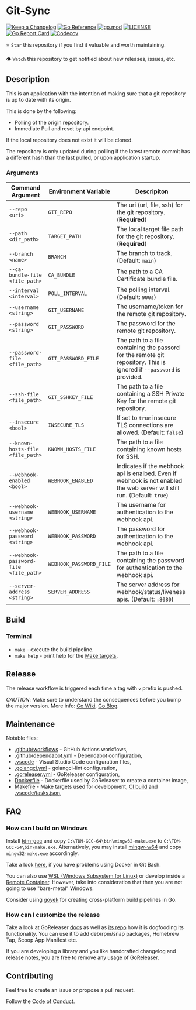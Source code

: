 # Git-Sync

[![Keep a Changelog](https://img.shields.io/badge/changelog-Keep%20a%20Changelog-%23E05735)](CHANGELOG.md)
[![Go Reference](https://pkg.go.dev/badge/github.com/clbiggs/git-sync.svg)](https://pkg.go.dev/github.com/clbiggs/git-sync)
[![go.mod](https://img.shields.io/github/go-mod/go-version/clbiggs/git-sync)](go.mod)
[![LICENSE](https://img.shields.io/github/license/clbiggs/git-sync)](LICENSE)
[![Go Report Card](https://goreportcard.com/badge/github.com/clbiggs/git-sync)](https://goreportcard.com/report/github.com/clbiggs/git-sync)
[![Codecov](https://codecov.io/gh/clbiggs/git-sync/branch/main/graph/badge.svg)](https://codecov.io/gh/clbiggs/git-sync)

⭐ `Star` this repository if you find it valuable and worth maintaining.

👁 `Watch` this repository to get notified about new releases, issues, etc.

## Description

This is an application with the intention of making sure that a git repository is up to date with its origin.

This is done by the following:
- Polling of the origin repository.
- Immediate Pull and reset by api endpoint.

If the local repository does not exist it will be cloned.

The repository is only updated during polling if the latest remote commit has a different hash than the last pulled, or upon
application startup.

### Arguments

| Command Argument | Environment Variable | Descripiton |
| - | - | - |
| `--repo <uri>` | `GIT_REPO` | The uri (url, file, ssh) for the git repository. (**Required**)|
| `--path <dir_path>` | `TARGET_PATH` | The local target file path for the git repository. (**Required**)|
| `--branch <name>` | `BRANCH` | The branch to track. (Default: `main`) |
| `--ca-bundle-file <file_path>` | `CA_BUNDLE` | The path to a CA Certificate bundle file. |
| `--interval <interval>` | `POLL_INTERVAL` | The polling interval. (Default: `900s`) |
| `--username <string>` | `GIT_USERNAME` | The username/token for the remote git repository. |
| `--password <string>` | `GIT_PASSWORD` | The password for the remote git repository. |
| `--password-file <file_path>` | `GIT_PASSWORD_FILE` | The path to a file containing the passord for the remote git repository. This is ignored if `--password` is provided. |
| `--ssh-file <file_path>` | `GIT_SSHKEY_FILE` | The path to a file containing a SSH Private Key for the remote git repository. |
| `--insecure <bool>` | `INSECURE_TLS` | If set to `true` insecure TLS connections are allowed. (Default: `false`) |
| `--known-hosts-file <file_path>` | `KNOWN_HOSTS_FILE` | The path to a file containing known hosts for SSH. |
| `--webhook-enabled <bool>` | `WEBHOOK_ENABLED` | Indicates if the webhook api is enalbed. Even if webhook is not enabled the web server will still run. (Default: `true`) |
| `--webhook-username <string>` | `WEBHOOK_USERNAME` | The username for authentication to the webhook api. |
| `--webhook-password <string>` | `WEBHOOK_PASSWORD` | The password for authentication to the webhook api. |
| `--webhook-password-file <file_path>` | `WEBHOOK_PASSWORD_FILE` | The path to a file containing the password for authentication to the webhook api. |
| `--server-address <string>` | `SERVER_ADDRESS` | The server address for webhook/status/liveness apis. (Default: `:8080`) |



## Build

### Terminal

- `make` - execute the build pipeline.
- `make help` - print help for the [Make targets](Makefile).

## Release

The release workflow is triggered each time a tag with `v` prefix is pushed.

_CAUTION_: Make sure to understand the consequences before you bump the major version.
More info: [Go Wiki](https://github.com/golang/go/wiki/Modules#releasing-modules-v2-or-higher),
[Go Blog](https://blog.golang.org/v2-go-modules).

## Maintenance

Notable files:

- [.github/workflows](.github/workflows) - GitHub Actions workflows,
- [.github/dependabot.yml](.github/dependabot.yml) - Dependabot configuration,
- [.vscode](.vscode) - Visual Studio Code configuration files,
- [.golangci.yml](.golangci.yml) - golangci-lint configuration,
- [.goreleaser.yml](.goreleaser.yml) - GoReleaser configuration,
- [Dockerfile](Dockerfile) - Dockerfile used by GoReleaser to create a container image,
- [Makefile](Makefile) - Make targets used for development, [CI build](.github/workflows) and [.vscode/tasks.json](.vscode/tasks.json),

## FAQ

### How can I build on Windows

Install [tdm-gcc](https://jmeubank.github.io/tdm-gcc/)
and copy `C:\TDM-GCC-64\bin\mingw32-make.exe`
to `C:\TDM-GCC-64\bin\make.exe`.
Alternatively, you may install [mingw-w64](http://mingw-w64.org/doku.php)
and copy `mingw32-make.exe` accordingly.

Take a look [here](https://github.com/docker-archive/toolbox/issues/673#issuecomment-355275054),
if you have problems using Docker in Git Bash.

You can also use [WSL (Windows Subsystem for Linux)](https://docs.microsoft.com/en-us/windows/wsl/install-win10)
or develop inside a [Remote Container](https://code.visualstudio.com/docs/remote/containers).
However, take into consideration that then you are not going to use "bare-metal" Windows.

Consider using [goyek](https://github.com/goyek/goyek)
for creating cross-platform build pipelines in Go.

### How can I customize the release

Take a look at GoReleaser [docs](https://goreleaser.com/customization/)
as well as [its repo](https://github.com/goreleaser/goreleaser/)
how it is dogfooding its functionality.
You can use it to add deb/rpm/snap packages, Homebrew Tap, Scoop App Manifest etc.

If you are developing a library and you like handcrafted changelog and release notes,
you are free to remove any usage of GoReleaser.

## Contributing

Feel free to create an issue or propose a pull request.

Follow the [Code of Conduct](CODE_OF_CONDUCT.md).

